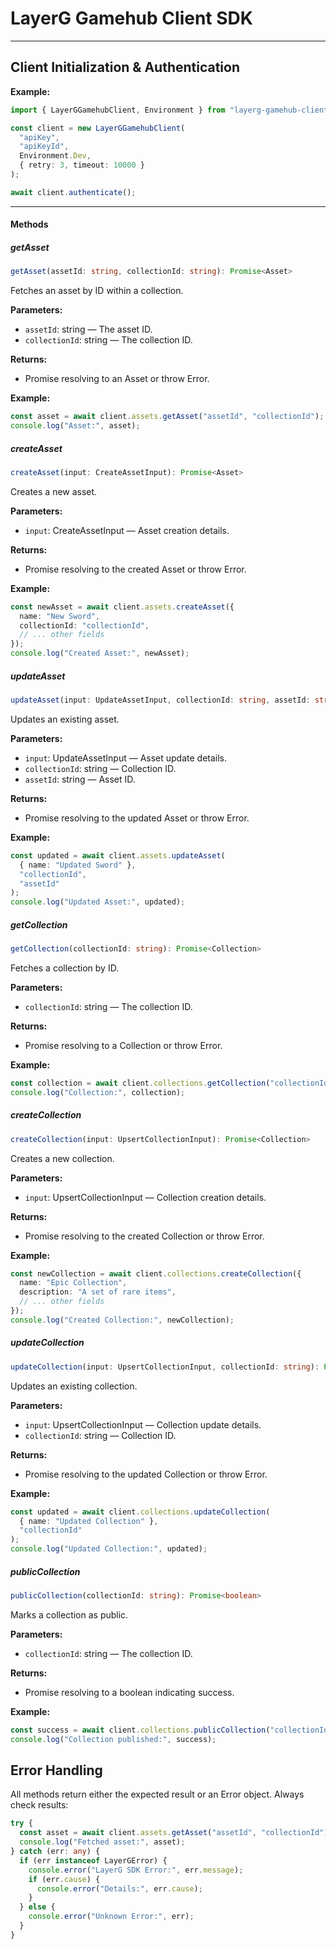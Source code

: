 # LayerG Gamehub Client SDK

---

## Client Initialization & Authentication

**Example:**

```typescript
import { LayerGGamehubClient, Environment } from "layerg-gamehub-client";

const client = new LayerGGamehubClient(
  "apiKey",
  "apiKeyId",
  Environment.Dev,
  { retry: 3, timeout: 10000 }
);

await client.authenticate();

```

---

#### Methods

##### getAsset

```typescript
getAsset(assetId: string, collectionId: string): Promise<Asset>
```

Fetches an asset by ID within a collection.

**Parameters:**

- `assetId`: string — The asset ID.
- `collectionId`: string — The collection ID.

**Returns:**

- Promise resolving to an Asset or throw Error.

**Example:**

```typescript
const asset = await client.assets.getAsset("assetId", "collectionId");
console.log("Asset:", asset);
```

##### createAsset

```typescript
createAsset(input: CreateAssetInput): Promise<Asset>
```

Creates a new asset.

**Parameters:**

- `input`: CreateAssetInput — Asset creation details.

**Returns:**

- Promise resolving to the created Asset or throw Error.

**Example:**

```typescript
const newAsset = await client.assets.createAsset({
  name: "New Sword",
  collectionId: "collectionId",
  // ... other fields
});
console.log("Created Asset:", newAsset);
```

##### updateAsset

```typescript
updateAsset(input: UpdateAssetInput, collectionId: string, assetId: string): Promise<Asset>
```

Updates an existing asset.

**Parameters:**

- `input`: UpdateAssetInput — Asset update details.
- `collectionId`: string — Collection ID.
- `assetId`: string — Asset ID.

**Returns:**

- Promise resolving to the updated Asset or throw Error.

**Example:**

```typescript
const updated = await client.assets.updateAsset(
  { name: "Updated Sword" },
  "collectionId",
  "assetId"
);
console.log("Updated Asset:", updated);
```

##### getCollection

```typescript
getCollection(collectionId: string): Promise<Collection>
```

Fetches a collection by ID.

**Parameters:**

- `collectionId`: string — The collection ID.

**Returns:**

- Promise resolving to a Collection or throw Error.

**Example:**

```typescript
const collection = await client.collections.getCollection("collectionId");
console.log("Collection:", collection);
```

##### createCollection

```typescript
createCollection(input: UpsertCollectionInput): Promise<Collection>
```

Creates a new collection.

**Parameters:**

- `input`: UpsertCollectionInput — Collection creation details.

**Returns:**

- Promise resolving to the created Collection or throw Error.

**Example:**

```typescript
const newCollection = await client.collections.createCollection({
  name: "Epic Collection",
  description: "A set of rare items",
  // ... other fields
});
console.log("Created Collection:", newCollection);
```

##### updateCollection

```typescript
updateCollection(input: UpsertCollectionInput, collectionId: string): Promise<Collection>
```

Updates an existing collection.

**Parameters:**

- `input`: UpsertCollectionInput — Collection update details.
- `collectionId`: string — Collection ID.

**Returns:**

- Promise resolving to the updated Collection or throw Error.

**Example:**

```typescript
const updated = await client.collections.updateCollection(
  { name: "Updated Collection" },
  "collectionId"
);
console.log("Updated Collection:", updated);
```

##### publicCollection

```typescript
publicCollection(collectionId: string): Promise<boolean>
```

Marks a collection as public.

**Parameters:**

- `collectionId`: string — The collection ID.

**Returns:**

- Promise resolving to a boolean indicating success.

**Example:**

```typescript
const success = await client.collections.publicCollection("collectionId");
console.log("Collection published:", success);
```

## Error Handling

All methods return either the expected result or an Error object. Always check results:

```typescript
try {
  const asset = await client.assets.getAsset("assetId", "collectionId");
  console.log("Fetched asset:", asset);
} catch (err: any) {
  if (err instanceof LayerGError) {
    console.error("LayerG SDK Error:", err.message);
    if (err.cause) {
      console.error("Details:", err.cause);
    }
  } else {
    console.error("Unknown Error:", err);
  }
}
```
